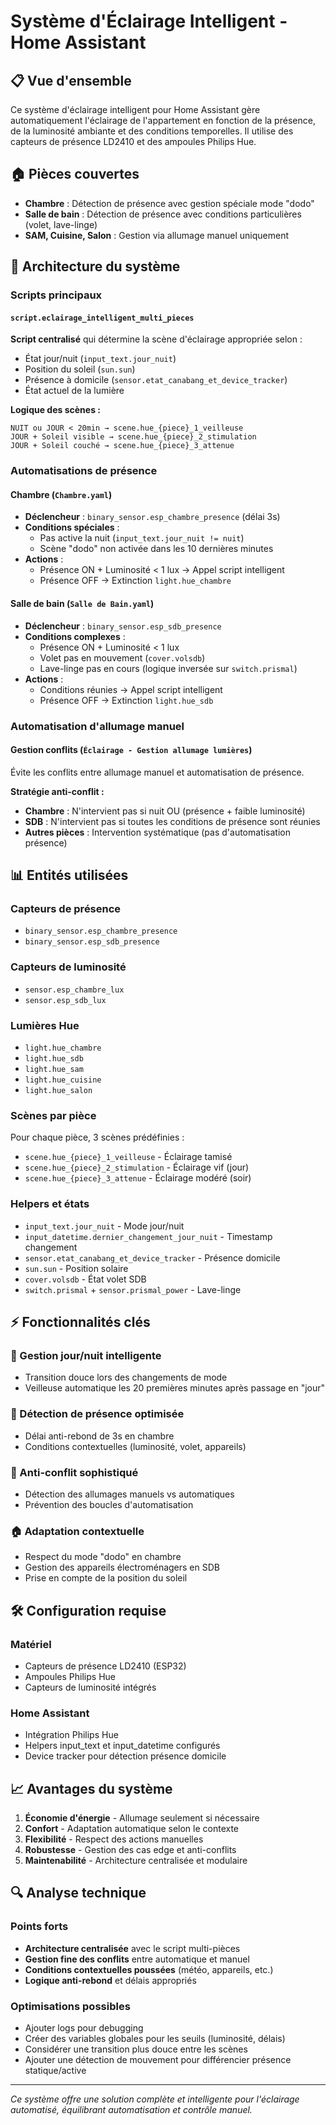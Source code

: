 # Système d'Éclairage Intelligent - Home Assistant

## 📋 Vue d'ensemble

Ce système d'éclairage intelligent pour Home Assistant gère automatiquement l'éclairage de l'appartement en fonction de la présence, de la luminosité ambiante et des conditions temporelles. Il utilise des capteurs de présence LD2410 et des ampoules Philips Hue.

## 🏠 Pièces couvertes

- **Chambre** : Détection de présence avec gestion spéciale mode "dodo"
- **Salle de bain** : Détection de présence avec conditions particulières (volet, lave-linge)
- **SAM, Cuisine, Salon** : Gestion via allumage manuel uniquement

## 🔧 Architecture du système

### Scripts principaux

#### `script.eclairage_intelligent_multi_pieces`
**Script centralisé** qui détermine la scène d'éclairage appropriée selon :
- État jour/nuit (`input_text.jour_nuit`)
- Position du soleil (`sun.sun`)
- Présence à domicile (`sensor.etat_canabang_et_device_tracker`)
- État actuel de la lumière

**Logique des scènes :**
```
NUIT ou JOUR < 20min → scene.hue_{piece}_1_veilleuse
JOUR + Soleil visible → scene.hue_{piece}_2_stimulation  
JOUR + Soleil couché → scene.hue_{piece}_3_attenue
```

### Automatisations de présence

#### Chambre (`Chambre.yaml`)
- **Déclencheur** : `binary_sensor.esp_chambre_presence` (délai 3s)
- **Conditions spéciales** :
  - Pas active la nuit (`input_text.jour_nuit != nuit`)
  - Scène "dodo" non activée dans les 10 dernières minutes
- **Actions** :
  - Présence ON + Luminosité < 1 lux → Appel script intelligent
  - Présence OFF → Extinction `light.hue_chambre`

#### Salle de bain (`Salle de Bain.yaml`)
- **Déclencheur** : `binary_sensor.esp_sdb_presence`
- **Conditions complexes** :
  - Présence ON + Luminosité < 1 lux
  - Volet pas en mouvement (`cover.volsdb`)
  - Lave-linge pas en cours (logique inversée sur `switch.prismal`)
- **Actions** :
  - Conditions réunies → Appel script intelligent  
  - Présence OFF → Extinction `light.hue_sdb`

### Automatisation d'allumage manuel

#### Gestion conflits (`Éclairage - Gestion allumage lumières`)
Évite les conflits entre allumage manuel et automatisation de présence.

**Stratégie anti-conflit :**
- **Chambre** : N'intervient pas si nuit OU (présence + faible luminosité)
- **SDB** : N'intervient pas si toutes les conditions de présence sont réunies
- **Autres pièces** : Intervention systématique (pas d'automatisation présence)

## 📊 Entités utilisées

### Capteurs de présence
- `binary_sensor.esp_chambre_presence`
- `binary_sensor.esp_sdb_presence`

### Capteurs de luminosité
- `sensor.esp_chambre_lux`
- `sensor.esp_sdb_lux`

### Lumières Hue
- `light.hue_chambre`
- `light.hue_sdb`  
- `light.hue_sam`
- `light.hue_cuisine`
- `light.hue_salon`

### Scènes par pièce
Pour chaque pièce, 3 scènes prédéfinies :
- `scene.hue_{piece}_1_veilleuse` - Éclairage tamisé
- `scene.hue_{piece}_2_stimulation` - Éclairage vif (jour)
- `scene.hue_{piece}_3_attenue` - Éclairage modéré (soir)

### Helpers et états
- `input_text.jour_nuit` - Mode jour/nuit
- `input_datetime.dernier_changement_jour_nuit` - Timestamp changement
- `sensor.etat_canabang_et_device_tracker` - Présence domicile
- `sun.sun` - Position solaire
- `cover.volsdb` - État volet SDB
- `switch.prismal` + `sensor.prismal_power` - Lave-linge

## ⚡ Fonctionnalités clés

### 🌙 Gestion jour/nuit intelligente
- Transition douce lors des changements de mode
- Veilleuse automatique les 20 premières minutes après passage en "jour"

### 🚶 Détection de présence optimisée  
- Délai anti-rebond de 3s en chambre
- Conditions contextuelles (luminosité, volet, appareils)

### 🔄 Anti-conflit sophistiqué
- Détection des allumages manuels vs automatiques
- Prévention des boucles d'automatisation

### 🏠 Adaptation contextuelle
- Respect du mode "dodo" en chambre
- Gestion des appareils électroménagers en SDB
- Prise en compte de la position du soleil

## 🛠️ Configuration requise

### Matériel
- Capteurs de présence LD2410 (ESP32)
- Ampoules Philips Hue
- Capteurs de luminosité intégrés

### Home Assistant
- Intégration Philips Hue
- Helpers input_text et input_datetime configurés
- Device tracker pour détection présence domicile

## 📈 Avantages du système

1. **Économie d'énergie** - Allumage seulement si nécessaire
2. **Confort** - Adaptation automatique selon le contexte
3. **Flexibilité** - Respect des actions manuelles
4. **Robustesse** - Gestion des cas edge et anti-conflits
5. **Maintenabilité** - Architecture centralisée et modulaire

## 🔍 Analyse technique

### Points forts
- **Architecture centralisée** avec le script multi-pièces
- **Gestion fine des conflits** entre automatique et manuel  
- **Conditions contextuelles poussées** (météo, appareils, etc.)
- **Logique anti-rebond** et délais appropriés

### Optimisations possibles
- Ajouter logs pour debugging
- Créer des variables globales pour les seuils (luminosité, délais)
- Considérer une transition plus douce entre les scènes
- Ajouter une détection de mouvement pour différencier présence statique/active

---

*Ce système offre une solution complète et intelligente pour l'éclairage automatisé, équilibrant automatisation et contrôle manuel.*
